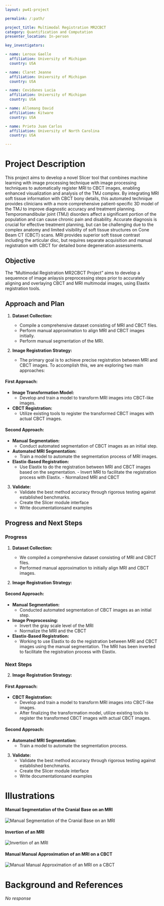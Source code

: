 ```yaml
---
layout: pw41-project

permalink: /:path/

project_title: Multimodal Registration MR2CBCT
category: Quantification and Computation
presenter_location: In-person

key_investigators:

- name: Leroux Gaelle
  affiliation: University of Michigan
  country: USA

- name: Claret Jeanne
  affiliation: University of Michigan
  country: USA

- name: Cevidanes Lucia
  affiliation: University of Michigan
  country: USA

- name: Allemang David
  affiliation: Kitware
  country: USA

- name: Prieto Juan Carlos
  affiliation: University of North Carolina
  country: USA

---
```


# Project Description

<!-- Add a short paragraph describing the project. -->

This project aims to develop a novel Slicer tool that combines machine learning with image processing technique with image processing techniques to automatically register MRI to CBCT images, enabling enhanced visualization and analysis of the TMJ complex.  By integrating MRI soft tissue information with CBCT bony details, this automated technique provides clinicians with a more comprehensive patient-specific 3D model of the TMJ to improve diagnostic accuracy and treatment planning. 
Temporomandibular joint (TMJ) disorders affect a significant portion of the population and can cause chronic pain and disability. Accurate diagnosis is crucial for effective treatment planning, but can be challenging due to the complex anatomy and limited visibility of soft tissue structures on Cone Beam CT (CBCT) scans. MRI provides superior soft tissue contrast including the articular disc, but requires separate acquisition and manual registration with CBCT for detailed bone degeneration assessments. 



## Objective

<!-- Describe here WHAT you would like to achieve (what you will have as end result). -->


The “Multimodal Registration MR2CBCT Project” aims to develop a sequennce of image anlaysis preprocessing steps prior to accurately aligning and overlaying CBCT and MRI multimodal images, using Elastix registration tools.



## Approach and Plan

<!-- Describe here HOW you would like to achieve the objectives stated above. -->

1. **Dataset Collection:**
   - Compile a comprehensive dataset consisting of MRI and CBCT files.
   - Perform manual approximation to align MRI and CBCT images initially.
   - Perform manual segmentation of the MRI.

2. **Image Registration Strategy:**
   - The primary goal is to achieve precise registration between MRI and CBCT images. To accomplish this, we are exploring two main approaches:

#### First Approach:
   - **Image Transformation Model:** 
     - Develop and train a model to transform MRI images into CBCT-like images.
   - **CBCT Registration:**
     - Utilize existing tools to register the transformed CBCT images with actual CBCT images.

#### Second Approach:
   - **Manual Segmentation:**
     - Conduct automated segmentation of CBCT images as an initial step.
   - **Automated MRI Segmentation:**
     - Train a model to automate the segmentation process of MRI images.
   - **Elastix-Based Registration:**
     - Use Elastix to do the registration between MRI and CBCT images based on the segmentation.
           - Invert MRI to facilitate the registration process with Elastix.
           - Normalized MRI and CBCT
3. **Validate:**
   - Validate the best method accuracy through rigorous testing against established benchmarks.
   - Create the Slicer module interface
   - Write documentationsand examples 




## Progress and Next Steps

<!-- Update this section as you make progress, describing of what you have ACTUALLY DONE.
     If there are specific steps that you could not complete then you can describe them here, too. -->

### Progress

1. **Dataset Collection:**
   - We compiled a comprehensive dataset consisting of MRI and CBCT files.
   - Performed manual approximation to initially align MRI and CBCT images.

2. **Image Registration Strategy:**
#### Second Approach:
   - **Manual Segmentation:**
     - Conducted automated segmentation of CBCT images as an initial step.
   - **Image Preprocessing:**
     - Invert the gray scale level of the MRI
     - Normalize the MRI and the CBCT 
   - **Elastix-Based Registration:**
     - Working to use Elastix to do the registration between MRI and CBCT images using the manual segmentation. The MRI has been inverted to facilitate the registration process with Elastix.

### Next Steps
2. **Image Registration Strategy:**
#### First Approach:
   - **CBCT Registration:**
     - Develop and train a model to transform MRI images into CBCT-like images.
     - After finalizing the transformation model, utilize existing tools to register the transformed CBCT images with actual CBCT images.

#### Second Approach:
   - **Automated MRI Segmentation:**
     - Train a model to automate the segmentation process.

3. **Validate:**
   - Validate the best method accuracy through rigorous testing against established benchmarks.
   - Create the Slicer module interface
   - Write documentationsand examples





# Illustrations
#### Manual Segmentation of the Cranial Base on an MRI
![Manual Segmentation of the Cranial Base on an MRI](https://github.com/NA-MIC/ProjectWeek/assets/91245687/a4a73f38-5e28-4d32-a5ad-816cad73b118)

#### Invertion of an MRI
![Invertion of an MRI](https://github.com/NA-MIC/ProjectWeek/assets/91245687/7b8e4f61-90cf-45e8-99de-7e461fc1365b)

#### Manual Manual Approximation of an MRI on a CBCT
![Manual Manual Approximation of an MRI on a CBCT](https://github.com/NA-MIC/ProjectWeek/assets/91245687/5c4211ce-e930-4bf0-b9d8-a1193a29ea0a)


# Background and References

<!-- If you developed any software, include link to the source code repository.
     If possible, also add links to sample data, and to any relevant publications. -->


_No response_

